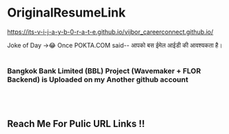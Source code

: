 # OriginalResumeLink
https://its-v-i-j-a-y-b-0-r-a-t-e.github.io/vijbor_careerconnect.github.io/


Joke of Day ->😂 
Once POKTA.COM said-- आपको बस ईमेल आईडी की आवश्यकता है।
<br><br>
<h3> Bangkok Bank Limited (BBL) Project (Wavemaker + FLOR Backend) is Uploaded on my Another github account </h3><br><br>
<h2> Reach Me For Pulic URL Links !! </h2><br><br>
